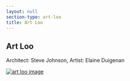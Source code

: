 ```yaml
---
layout: null
section-type: art-loo
title: Art Loo
---
```


## Art Loo

Architect: Steve Johnson, Artist: Elaine Duigenan

[![art loo image][image]][slide]


[image]: /img/loo-main.jpg
[slide]: /looslide/
